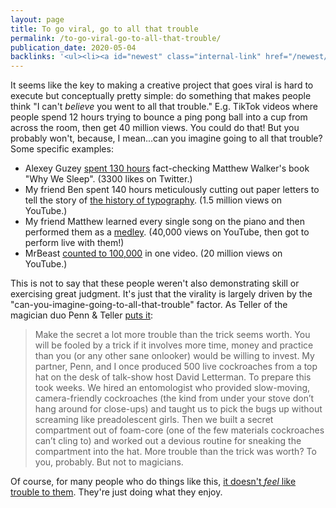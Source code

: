 ```yaml
---
layout: page
title: To go viral, go to all that trouble
permalink: /to-go-viral-go-to-all-that-trouble/
publication_date: 2020-05-04
backlinks: '<ul><li><a id="newest" class="internal-link" href="/newest/">Newest</a></li><li><a id="notes" class="internal-link" href="/notes/">Notes</a></li></ul>'
---
```


It seems like the key to making a creative project that goes viral is hard to execute but conceptually pretty simple: do something that makes people think "I can't *believe* you went to all that trouble." E.g. TikTok videos where people spend 12 hours trying to bounce a ping pong ball into a cup from across the room, then get 40 million views. You could do that! But you probably won't, because, I mean...can you imagine going to all that trouble? Some specific examples:

* Alexey Guzey [spent 130 hours](https://twitter.com/alexeyguzey/status/1195380402078265345) fact-checking Matthew Walker's book "Why We Sleep". (3300 likes on Twitter.)
* My friend Ben spent 140 hours meticulously cutting out paper letters to tell the story of [the history of typography](https://www.youtube.com/watch?v=wOgIkxAfJsk). (1.5 million views on YouTube.)
* My friend Matthew learned every single song on the piano and then performed them as a [medley](https://www.youtube.com/watch?v=UOM9vbB2nM8). (40,000 views on YouTube, then got to perform live with them!)
* MrBeast [counted to 100,000](https://www.youtube.com/watch?v=xWcldHxHFpo) in one video. (20 million views on YouTube.)

This is not to say that these people weren't also demonstrating skill or exercising great judgment. It's just that the virality is largely driven by the "can-you-imagine-going-to-all-that-trouble" factor. As Teller of the magician duo Penn & Teller [puts it](https://www.smithsonianmag.com/arts-culture/teller-reveals-his-secrets-100744801/):

> Make the secret a lot more trouble than the trick seems worth. You will be fooled by a trick if it involves more time, money and practice than you (or any other sane onlooker) would be willing to invest. My partner, Penn, and I once produced 500 live cockroaches from a top hat on the desk of talk-show host David Letterman. To prepare this took weeks. We hired an entomologist who provided slow-moving, camera-friendly cockroaches (the kind from under your stove don’t hang around for close-ups) and taught us to pick the bugs up without screaming like preadolescent girls. Then we built a secret compartment out of foam-core (one of the few materials cockroaches can’t cling to) and worked out a devious routine for sneaking the compartment into the hat. More trouble than the trick was worth? To you, probably. But not to magicians.

Of course, for many people who do things like this, [it doesn't *feel* like trouble to them](https://twitter.com/mattyj612/status/1256410576244420609). They're just doing what they enjoy.